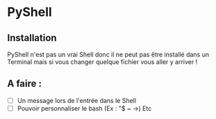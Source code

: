 # PyShell

## Installation
PyShell n'est pas un vrai Shell donc il ne peut pas être installé dans un Terminal mais si vous changer quelque fichier vous aller y arriver !

## A faire :
* [ ] Un message lors de l'entrée dans le Shell
* [ ] Pouvoir personnaliser le bash (Ex : "$ ~ ->)
Etc